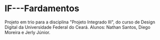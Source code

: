 # IF---Fardamentos

Projeto em trio para a disciplina "Projeto Integrado III", do curso de Design Digital da Universidade Federal do Ceará.
Alunos: Nathan Santos, Diego Moreira e Jerly Júnior.
